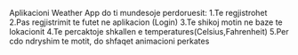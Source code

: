 Aplikacioni Weather App do ti mundesoje perdoruesit:
1.Te regjistrohet
2.Pas regjistrimit te futet ne aplikacion (Login)
3.Te shikoj motin ne baze te lokacionit 
4.Te percaktoje shkallen e temperatures(Celsius,Fahrenheit)
5.Per cdo ndryshim te motit, do shfaqet animacioni perkates
